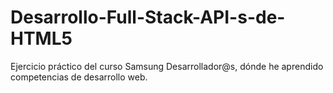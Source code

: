 # Desarrollo-Full-Stack-API-s-de-HTML5
 Ejercicio práctico del curso Samsung Desarrollador@s, dónde he aprendido competencias de desarrollo web.
